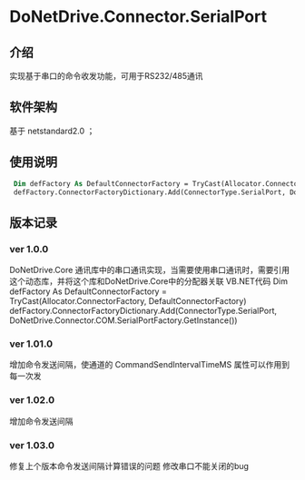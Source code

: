 # DoNetDrive.Connector.SerialPort

## 介绍

实现基于串口的命令收发功能，可用于RS232/485通讯


## 软件架构
基于 netstandard2.0 ；


## 使用说明

~~~ vb
 Dim defFactory As DefaultConnectorFactory = TryCast(Allocator.ConnectorFactory, DefaultConnectorFactory)
 defFactory.ConnectorFactoryDictionary.Add(ConnectorType.SerialPort, DoNetDrive.Connector.COM.SerialPortFactory.GetInstance())
~~~



## 版本记录

### ver 1.0.0

DoNetDrive.Core 通讯库中的串口通讯实现，当需要使用串口通讯时，需要引用这个动态库，并将这个库和DoNetDrive.Core中的分配器关联 VB.NET代码 Dim defFactory As DefaultConnectorFactory = TryCast(Allocator.ConnectorFactory, DefaultConnectorFactory) defFactory.ConnectorFactoryDictionary.Add(ConnectorType.SerialPort, DoNetDrive.Connector.COM.SerialPortFactory.GetInstance())


### ver 1.01.0

增加命令发送间隔，使通道的 CommandSendIntervalTimeMS 属性可以作用到每一次发

### ver 1.02.0

增加命令发送间隔


### ver 1.03.0
修复上个版本命令发送间隔计算错误的问题
修改串口不能关闭的bug
